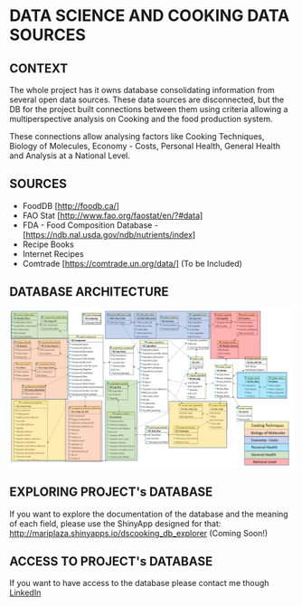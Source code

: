# DATA SCIENCE AND COOKING DATA SOURCES 

## CONTEXT 

The whole project has it owns database consolidating information from several open data sources. These data sources are disconnected, but the DB for the project built connections between them using criteria allowing a multiperspective analysis on Cooking and the food production system.  

These connections allow analysing factors like Cooking Techniques, Biology of Molecules, Economy - Costs, Personal Health, General Health and Analysis at a National Level. 

## SOURCES

- FoodDB [http://foodb.ca/]
- FAO Stat [http://www.fao.org/faostat/en/?#data]
- FDA - Food Composition Database - [https://ndb.nal.usda.gov/ndb/nutrients/index]
- Recipe Books
- Internet Recipes
- Comtrade [https://comtrade.un.org/data/] (To be Included)

## DATABASE ARCHITECTURE

![Data Base Architecture](https://github.com/MariPlaza/dscooking/blob/master/Database_Architecture.png "Data Base Architecture")


## EXPLORING PROJECT's DATABASE

If you want to explore the documentation of the database and the meaning of each field, please use the ShinyApp designed for that: http://mariplaza.shinyapps.io/dscooking_db_explorer (Coming Soon!)

## ACCESS TO PROJECT's DATABASE

If you want to have access to the database please contact me though [LinkedIn](https://www.linkedin.com/in/maria-ines-plaza-schwarck-9825962/)
